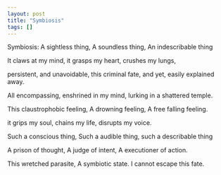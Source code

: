 ```yaml
---
layout: post
title: "Symbiosis"
tags: []
---
```


Symbiosis:
A sightless thing,
A soundless thing,
An indescribable thing

It claws at my mind, 
it grasps my heart,
crushes my lungs,

persistent, and unavoidable,
this criminal fate,
and yet, easily explained away.

All encompassing,
enshrined in my mind,
lurking in a shattered temple. 

This claustrophobic feeling,
A drowning feeling, 
A free falling feeling.

it grips my soul, 
chains my life,
disrupts my voice.

Such a conscious thing,
Such a audible thing, 
such a describable thing 

A prison of thought,
A judge of intent,
A executioner of action.

This wretched parasite,
A symbiotic state.
I cannot escape this fate.